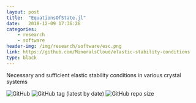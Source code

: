 ```yaml
---
layout: post
title:  "EquationsOfState.jl"
date:   2018-12-09 17:36:26
categories: 
    - research
    - software
header-img: /img/research/software/esc.png
link: https://github.com/MineralsCloud/elastic-stability-conditions
type: black
---
```


Necessary and sufficient elastic stability conditions in various crystal systems

 
<p>
    <img alt="GitHub" src="https://img.shields.io/github/license/MineralsCloud/elastic-stability-conditions.svg">
    <img alt="GitHub tag (latest by date)" src="https://img.shields.io/github/tag-date/MineralsCloud/elastic-stability-conditions.svg">
    <img alt="GitHub repo size" src="https://img.shields.io/github/repo-size/MineralsCloud/elastic-stability-conditions.svg">
</p>